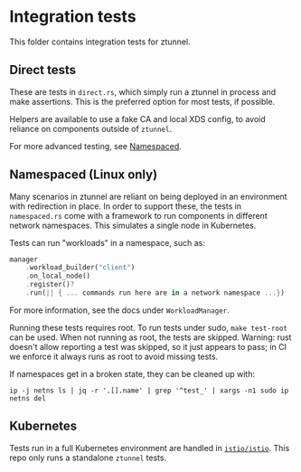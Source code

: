 # Integration tests

This folder contains integration tests for ztunnel.

## Direct tests

These are tests in `direct.rs`, which simply run a ztunnel in process and make assertions.
This is the preferred option for most tests, if possible.

Helpers are available to use a fake CA and local XDS config, to avoid reliance on components outside of `ztunnel`.

For more advanced testing, see [Namespaced](#namespaced).

## Namespaced (Linux only)

Many scenarios in ztunnel are reliant on being deployed in an environment with redirection in place.
In order to support these, the tests in `namespaced.rs` come with a framework to run components in different network namespaces.
This simulates a single node in Kubernetes.

Tests can run "workloads" in a namespace, such as:

```rust
manager
    .workload_builder("client")
    .on_local_node()
    .register()?
    .run(|| { ... commands run here are in a network namespace ...})
```

For more information, see the docs under `WorkloadManager`.

Running these tests requires root. To run tests under sudo, `make test-root` can be used.
When not running as root, the tests are skipped.
Warning: rust doesn't allow reporting a test was skipped, so it just appears to pass; in CI we enforce it always runs as root to avoid missing tests.

If namespaces get in a broken state, they can be cleaned up with:

```shell
ip -j netns ls | jq -r '.[].name' | grep '^test_' | xargs -n1 sudo ip netns del
```

## Kubernetes

Tests run in a full Kubernetes environment are handled in [`istio/istio`](https://github.com/istio/istio).
This repo only runs a standalone `ztunnel` tests.
